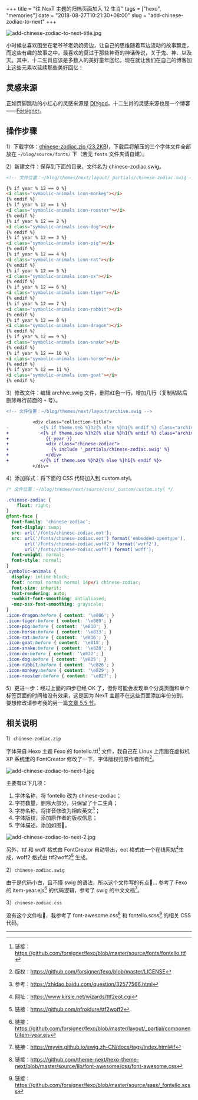 +++
title = "往 NexT 主题的归档页面加入 12 生肖"
tags = ["hexo", "memories"]
date = "2018-08-27T10:21:30+08:00"
slug = "add-chinese-zodiac-to-next"
+++

![add-chinese-zodiac-to-next-title.jpg](/images/add-chinese-zodiac-to-next-title.jpg "可爱的 12 生肖")

小时候总喜欢围坐在老爷爷老奶奶旁边，让自己的思维随着耳边流动的故事飘走，而这些有趣的故事之中，最喜欢的莫过于那些神奇的神话传说，关于鬼、神、以及天。其中，十二生肖应该是多数人的美好童年回忆，现在就让我们在自己的博客加上这些元素以延续那些美好回忆！

## 灵感来源

正如页脚跳动的小红心的灵感来源是 [DIYgod](https://diygod.me/)，十二生肖的灵感来源也是一个博客——[Forsigner](http://forsigner.com/)。

## 操作步骤

1）下载字体：<a href="/uploads/chinese-zodiac.zip" target="_blank">chinese-zodiac.zip (23.2KB)</a>，下载后将解压的三个字体文件全部放在 `~/blog/source/fonts/` 下（若无 `fonts` 文件夹请自建）。

2）新建文件：保存到下面的目录，文件名为 chinese-zodiac.swig。

```html
<!-- 文件位置：~/blog/themes/next/layout/_partials/chinese-zodiac.swig -->

{% if year % 12 == 0 %}
<i class="symbolic-animals icon-monkey"></i>
{% endif %}
{% if year % 12 == 1 %}
<i class="symbolic-animals icon-rooster"></i>
{% endif %}
{% if year % 12 == 2 %}
<i class="symbolic-animals icon-dog"></i>
{% endif %}
{% if year % 12 == 3 %}
<i class="symbolic-animals icon-pig"></i>
{% endif %}
{% if year % 12 == 4 %}
<i class="symbolic-animals icon-rat"></i>
{% endif %}
{% if year % 12 == 5 %}
<i class="symbolic-animals icon-ox"></i>
{% endif %}
{% if year % 12 == 6 %}
<i class="symbolic-animals icon-tiger"></i>
{% endif %}
{% if year % 12 == 7 %}
<i class="symbolic-animals icon-rabbit"></i>
{% endif %}
{% if year % 12 == 8 %}
<i class="symbolic-animals icon-dragon"></i>
{% endif %}
{% if year % 12 == 9 %}
<i class="symbolic-animals icon-snake"></i>
{% endif %}
{% if year % 12 == 10 %}
<i class="symbolic-animals icon-horse"></i>
{% endif %}
{% if year % 12 == 11 %}
<i class="symbolic-animals icon-goat"></i>
{% endif %}
```

3）修改文件：编辑 archive.swig 文件，删除红色一行，增加几行（复制粘贴后删除每行前面的 `+` 号）。

```diff
<!-- 文件位置：~/blog/themes/next/layout/archive.swig -->

          <div class="collection-title">
-            <{% if theme.seo %}h2{% else %}h1{% endif %} class="archive-year" id="archive-year-{{ year }}">{{ year }}</{% if theme.seo %}h2{% else %}h1{% endif %}>
+            <{% if theme.seo %}h2{% else %}h1{% endif %} class="archive-year" id="archive-year-{{ year }}">
+              {{ year }}
+              <div class="chinese-zodiac">
+                {% include '_partials/chinese-zodiac.swig' %}
+              </div>
+            </{% if theme.seo %}h2{% else %}h1{% endif %}>
          </div>
```

4）添加样式：将下面的 CSS 代码加入到 custom.styl。

```css
/* 文件位置：~/blog/themes/next/source/css/_custom/custom.styl */

.chinese-zodiac {
    float: right;
}
@font-face {
  font-family: 'chinese-zodiac';
  font-display: swap;
  src: url('/fonts/chinese-zodiac.eot');
  src: url('/fonts/chinese-zodiac.eot') format('embedded-opentype'),
       url('/fonts/chinese-zodiac.woff2') format('woff2'),
       url('/fonts/chinese-zodiac.woff') format('woff');
  font-weight: normal;
  font-style: normal;
}
.symbolic-animals {
  display: inline-block;
  font: normal normal normal 14px/1 chinese-zodiac;
  font-size: inherit;
  text-rendering: auto;
  -webkit-font-smoothing: antialiased;
  -moz-osx-font-smoothing: grayscale;
}
.icon-dragon:before { content: '\e806'; }
.icon-tiger:before { content: '\e809'; }
.icon-pig:before { content: '\e810'; }
.icon-horse:before { content: '\e813'; }
.icon-rat:before { content: '\e816'; }
.icon-goat:before { content: '\e818'; }
.icon-snake:before { content: '\e820'; }
.icon-ox:before { content: '\e822'; }
.icon-dog:before { content: '\e825'; }
.icon-rabbit:before { content: '\e826'; }
.icon-monkey:before { content: '\e829'; }
.icon-rooster:before { content: '\e82f'; }
```

5）更进一步：经过上面的四步已经 OK 了，但你可能会发现单个分类页面和单个标签页面的时间轴没有效果，这是因为 NexT 主题不在这些页面添加年份分割，要想修改请参考我的另一篇[文章 5.5 节](/tech/hexo-next-optimization/#时间轴页面的年份分隔)。

## 相关说明

1）`chinese-zodiac.zip`

字体来自 Hexo 主题 Fexo 的 fontello.ttf[^1] 文件，我自己在 Linux 上用跑在虚拟机 XP 系统里的 FontCreator 修改了一下，字体版权归原作者所有[^2]。

![add-chinese-zodiac-to-next-1.jpg](/images/add-chinese-zodiac-to-next-1.jpg)

主要有以下几项：

1. 字体名称，将 fontello 改为 chinese-zodiac；
2. 字符数量，删除大部分，只保留了十二生肖；
3. 字符名称，将拼音修改为相应英文[^3]；
4. 字体版权，添加原作者的版权信息；
5. 字体描述，添加如图🌚。

![add-chinese-zodiac-to-next-2.jpg](/images/add-chinese-zodiac-to-next-2.jpg)

另外，ttf 和 woff 格式由 FontCreator 自动导出，eot 格式由一个在线网站[^4]生成，woff2 格式由 ttf2woff2[^5] 生成。

2）`chinese-zodiac.swig`

由于是代码小白，且不懂 swig 的语法，所以这个文件写的有点🌚... 参考了 Fexo 的 item-year.ejs[^6] 的代码逻辑，参考了 swig 的中文文档[^7]。

3）`chinese-zodiac.css`

没有这个文件啦🌚，我参考了 font-awesome.css[^8] 和 fontello.scss[^9] 的相关 CSS 代码。

---

[^1]: 链接：https://github.com/forsigner/fexo/blob/master/source/fonts/fontello.ttf
[^2]: 版权：https://github.com/forsigner/fexo/blob/master/LICENSE
[^3]: 参考：https://zhidao.baidu.com/question/32577566.html
[^4]: 网址：https://www.kirsle.net/wizards/ttf2eot.cgi
[^5]: 链接：https://github.com/nfroidure/ttf2woff2
[^6]: 链接：https://github.com/forsigner/fexo/blob/master/layout/_partial/component/item-year.ejs
[^7]: 链接：https://myvin.github.io/swig.zh-CN/docs/tags/index.html#if
[^8]: 链接：https://github.com/theme-next/hexo-theme-next/blob/master/source/lib/font-awesome/css/font-awesome.css
[^9]: 链接：https://github.com/forsigner/fexo/blob/master/source/sass/_fontello.scss
